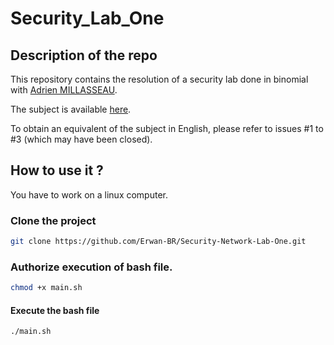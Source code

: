 # Security_Lab_One

## Description of the repo

This repository contains the resolution of a security lab done in binomial with [Adrien MILLASSEAU](https://github.com/AMillasseau).

The subject is available [here](resources/Lab_Subject.pdf).

To obtain an equivalent of the subject in English, please refer to issues #1 to #3 (which may have been closed).

## How to use it ?

You have to work on a linux computer.

### Clone the project

```bash
git clone https://github.com/Erwan-BR/Security-Network-Lab-One.git
```

### Authorize execution of bash file.

```bash
chmod +x main.sh
```

#### Execute the bash file

```bash
./main.sh
```